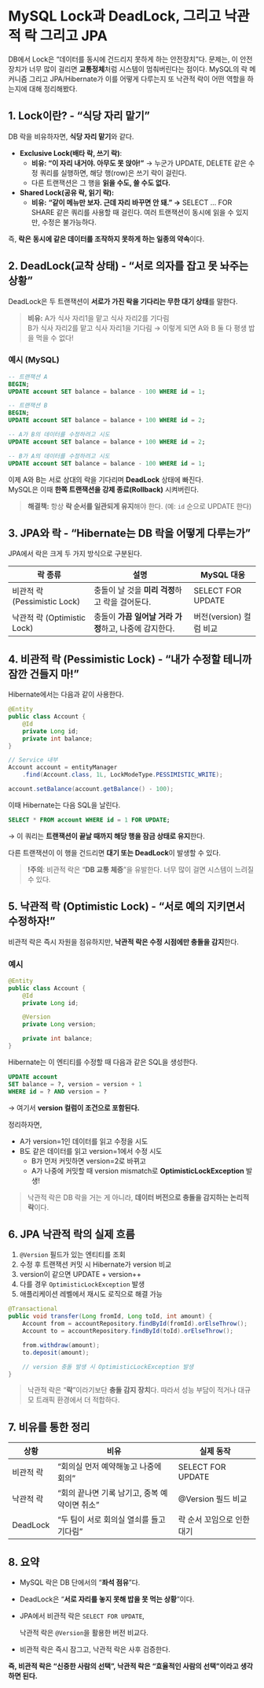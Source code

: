 
# MySQL Lock과 DeadLock, 그리고 낙관적 락 그리고 JPA

DB에서 Lock은 “데이터를 동시에 건드리지 못하게 하는 안전장치”다.
문제는, 이 안전장치가 너무 많이 걸리면 **교통정체**처럼 시스템이 멈춰버린다는 점이다.
MySQL의 락 메커니즘 그리고 JPA/Hibernate가 이를 어떻게 다루는지 
또 낙관적 락이 어떤 역할을 하는지에 대해 정리해봤다.

## 1. Lock이란? - “식당 자리 맡기”

DB 락을 비유하자면, **식당 자리 맡기**와 같다.

- **Exclusive Lock(배타 락, 쓰기 락)**:
    - **비유: “이 자리 내거야. 아무도 못 앉아!”**
    → 누군가 UPDATE, DELETE 같은 수정 쿼리를 실행하면, 해당 행(row)은 쓰기 락이 걸린다.
    - 다른 트랜잭션은 그 행을 **읽을 수도, 쓸 수도 없다.**
- **Shared Lock(공유 락, 읽기 락):**
    - **비유:** **“같이 메뉴만 보자. 근데 자리 바꾸면 안 돼.”
    →** SELECT … FOR SHARE 같은 쿼리를 사용할 때 걸린다.
    여러 트랜잭션이 동시에 읽을 수 있지만, 수정은 불가능하다.

즉, **락은 동시에 같은 데이터를 조작하지 못하게 하는 일종의 약속**이다.

## 2. DeadLock(교착 상태) - “서로 의자를 잡고 못 놔주는 상황”

DeadLock은 두 트랜잭션이 **서로가 가진 락을 기다리는 무한 대기 상태**를 말한다.

> **비유:**
A가 식사 자리1을 맡고 식사 자리2를 기다림\
B가 식사 자리2를 맡고 식사 자리1을 기다림
→ 이렇게 되면 A와 B 둘 다 평생 밥을 먹을 수 없다!
> 

### 예시 (MySQL)

```sql
-- 트랜잭션 A
BEGIN;
UPDATE account SET balance = balance - 100 WHERE id = 1;

-- 트랜잭션 B
BEGIN;
UPDATE account SET balance = balance + 100 WHERE id = 2;

-- A가 B의 데이터를 수정하려고 시도
UPDATE account SET balance = balance + 100 WHERE id = 2;

-- B가 A의 데이터를 수정하려고 시도
UPDATE account SET balance = balance - 100 WHERE id = 1;
```

이제 A와 B는 서로 상대의 락을 기다리며 **DeadLock** 상태에 빠진다.\
MySQL은 이때 **한쪽 트랜잭션을 강제 종료(Rollback)** 시켜버린다.

> **해결책:** 항상 **락 순서를 일관되게 유지**해야 한다.
(예: `id` 순으로 UPDATE 한다)
> 

## 3. JPA와 락 - “Hibernate는 DB 락을 어떻게 다루는가”

JPA에서 락은 크게 두 가지 방식으로 구분된다.

| 락 종류 | 설명 | MySQL 대응 |
| --- | --- | --- |
| 비관적 락 (Pessimistic Lock) | 충돌이 날 것을 **미리 걱정**하고 락을 걸어둔다. | SELECT FOR UPDATE |
| 낙관적 락 (Optimistic Lock) | 충돌이 **가끔 일어날 거라 가정**하고, 나중에 감지한다. | 버전(version) 컬럼 비교 |

## 4. 비관적 락 (Pessimistic Lock) - “내가 수정할 테니까 잠깐 건들지 마!”

Hibernate에서는 다음과 같이 사용한다.

```java
@Entity
public class Account {
    @Id
    private Long id;
    private int balance;
}
```

```java
// Service 내부
Account account = entityManager
    .find(Account.class, 1L, LockModeType.PESSIMISTIC_WRITE);

account.setBalance(account.getBalance() - 100);
```

이때 Hibernate는 다음 SQL을 날린다.

```sql
SELECT * FROM account WHERE id = 1 FOR UPDATE;
```

→ 이 쿼리는 **트랜잭션이 끝날 때까지 해당 행을 잠금 상태로 유지**한다.

다른 트랜잭션이 이 행을 건드리면 **대기 또는 DeadLock**이 발생할 수 있다.

> **!주의**: 비관적 락은 “**DB 교통 체증**”을 유발한다. 너무 많이 걸면 시스템이 느려질 수 있다.
> 

## 5. 낙관적 락 (Optimistic Lock) - “서로 예의 지키면서 수정하자!”

비관적 락은 즉시 자원을 점유하지만, **낙관적 락은 수정 시점에만 충돌을 감지**한다.

### 예시

```java
@Entity
public class Account {
    @Id
    private Long id;

    @Version
    private Long version;

    private int balance;
}
```

Hibernate는 이 엔티티를 수정할 때 다음과 같은 SQL을 생성한다.

```sql
UPDATE account
SET balance = ?, version = version + 1
WHERE id = ? AND version = ?
```

→ 여기서 **version 컬럼이 조건으로 포함된다.**

정리하자면,

- A가 version=1인 데이터를 읽고 수정을 시도
- B도 같은 데이터를 읽고 version=1에서 수정 시도
    - B가 먼저 커밋하면 version=2로 바뀌고
    - A가 나중에 커밋할 때 version mismatch로 **OptimisticLockException** 발생!

> 낙관적 락은 DB 락을 거는 게 아니라,
**데이터 버전으로 충돌을 감지하는 논리적 락**이다.
> 

## 6. JPA 낙관적 락의 실제 흐름

1. `@Version` 필드가 있는 엔티티를 조회
2. 수정 후 트랜잭션 커밋 시 Hibernate가 version 비교
3. version이 같으면 UPDATE + version++
4. 다를 경우 `OptimisticLockException` 발생
5. 애플리케이션 레벨에서 재시도 로직으로 해결 가능

```java
@Transactional
public void transfer(Long fromId, Long toId, int amount) {
    Account from = accountRepository.findById(fromId).orElseThrow();
    Account to = accountRepository.findById(toId).orElseThrow();

    from.withdraw(amount);
    to.deposit(amount);

    // version 충돌 발생 시 OptimisticLockException 발생
}
```

> 낙관적 락은 “**락**”이라기보단 **충돌 감지 장치**다.
따라서 성능 부담이 적거나 대규모 트래픽 환경에서 더 적합하다.
> 

## 7. 비유를 통한 정리

| 상황 | 비유 | 실제 동작 |
| --- | --- | --- |
| 비관적 락 | “회의실 먼저 예약해놓고 나중에 회의” | SELECT FOR UPDATE |
| 낙관적 락 | “회의 끝나면 기록 남기고, 중복 예약이면 취소” | @Version 필드 비교 |
| DeadLock | “두 팀이 서로 회의실 열쇠를 들고 기다림” | 락 순서 꼬임으로 인한 대기 |

## 8. 요약

- MySQL 락은 DB 단에서의 “**좌석 점유**”다.
- DeadLock은 “**서로 자리를 놓지 못해 밥을 못 먹는 상황**”이다.
- JPA에서 비관적 락은 `SELECT FOR UPDATE`,
    
    낙관적 락은 `@Version`을 활용한 버전 비교다.
    
- 비관적 락은 즉시 잠그고, 낙관적 락은 사후 검증한다.

**즉, 비관적 락은 “신중한 사람의 선택”, 낙관적 락은 “효율적인 사람의 선택”이라고 생각하면 된다.**